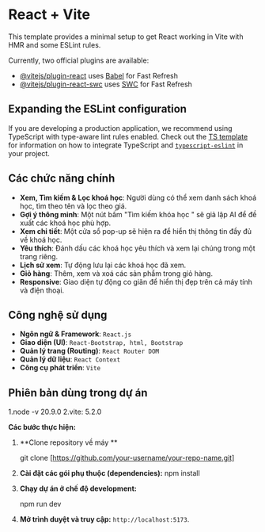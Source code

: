 # React + Vite

This template provides a minimal setup to get React working in Vite with HMR and some ESLint rules.

Currently, two official plugins are available:

- [@vitejs/plugin-react](https://github.com/vitejs/vite-plugin-react/blob/main/packages/plugin-react) uses [Babel](https://babeljs.io/) for Fast Refresh
- [@vitejs/plugin-react-swc](https://github.com/vitejs/vite-plugin-react/blob/main/packages/plugin-react-swc) uses [SWC](https://swc.rs/) for Fast Refresh

## Expanding the ESLint configuration

If you are developing a production application, we recommend using TypeScript with type-aware lint rules enabled. Check out the [TS template](https://github.com/vitejs/vite/tree/main/packages/create-vite/template-react-ts) for information on how to integrate TypeScript and [`typescript-eslint`](https://typescript-eslint.io) in your project.

##  Các chức năng chính

*   **Xem, Tìm kiếm & Lọc khoá học**: Người dùng có thể xem danh sách khoá học, tìm theo tên và lọc theo giá.
*   **Gợi ý thông minh**: Một nút bấm "Tìm kiếm khóa học " sẽ giả lập AI để đề xuất các khoá học phù hợp.
*   **Xem chi tiết**: Một cửa sổ pop-up sẽ hiện ra để hiển thị thông tin đầy đủ về khoá học.
*   **Yêu thích**: Đánh dấu các khoá học yêu thích và xem lại chúng trong một trang riêng.
*   **Lịch sử xem**: Tự động lưu lại các khoá học đã xem.
*   **Giỏ hàng**: Thêm, xem và xoá các sản phẩm trong giỏ hàng.
*   **Responsive**: Giao diện tự động co giãn để hiển thị đẹp trên cả máy tính và điện thoại.



## Công nghệ sử dụng

*   **Ngôn ngữ & Framework**: `React.js`
*   **Giao diện (UI)**: `React-Bootstrap, html, Bootstrap `
*   **Quản lý trang (Routing)**: `React Router DOM`
*   **Quản lý dữ liệu**: `React Context`
*   **Công cụ phát triển**: `Vite`

## Phiên bản dùng trong dự án
1.node -v 20.9.0
2.vite: 5.2.0


**Các bước thực hiện:**

1.  **Clone repository về máy **
   
    git clone [https://github.com/your-username/your-repo-name.git]
  

2.  **Cài đặt các gói phụ thuộc (dependencies):**
    npm install

3.  **Chạy dự án ở chế độ development:**

    npm run dev


4.  **Mở trình duyệt và truy cập:**
  `http://localhost:5173`.

